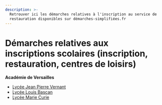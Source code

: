 ```yaml
---
description: >-
  Retrouver ici les démarches relatives à l'inscription au service de
  restauration disponibles sur démarches-simplifiées.fr
---
```


# Démarches relatives aux inscriptions scolaires (inscription, restauration, centres de loisirs)

**Académie de Versailles**

* [Lycée Jean Pierre Vernant](https://www.demarches-simplifiees.fr/commencer/reinscriptionresto2021-2022)
* [Lycée Louis Bascan](https://www.demarches-simplifiees.fr/commencer/lyceelouisbascan-inscriptionrestauration)
* [Lycée Marie Curie](https://www.demarches-simplifiees.fr/commencer/lycee-marie-curie-inscription-service-restauration-2021-2022)





